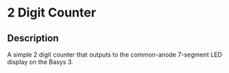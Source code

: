 # 2 Digit Counter

## Description

A simple 2 digit counter that outputs to the common-anode 7-segment LED display on the Basys 3.